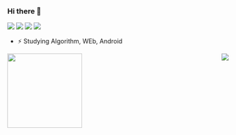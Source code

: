 ### Hi there 👋
<p>
<img src="https://img.shields.io/badge/C Language-A8B9CC?style=flat-square&logo=C&logoColor=black"/>
  <img src="https://img.shields.io/badge/C++-00599C?style=flat-square&logo=C%2B%2B&logoColor=white"/>
<img src="https://img.shields.io/badge/Python-3776AB?style=flat-square&logo=Python&logoColor=white"/>
  <img src="https://img.shields.io/badge/Java-007396?style=flat-square&logo=Java&logoColor=white"/>
</p>


- ⚡ Studying Algorithm, WEb, Android <br>
<img align='right' src="http://mazassumnida.wtf/api/v2/generate_badge?boj=hg7258">


<img align='left' src="https://github-readme-stats.vercel.app/api?username=hwangjokim" height="170">

<!--
**hwangjokim/hwangjokim** is a ✨ _special_ ✨ repository because its `README.md` (this file) appears on your GitHub profile.

Here are some ideas to get you started:

- 🔭 I’m currently working on ...
- 🌱 I’m currently learning ...
- 👯 I’m looking to collaborate on ...
- 🤔 I’m looking for help with ...
- 💬 Ask me about ...
- 📫 How to reach me: ...
- 😄 Pronouns: ...
- ⚡ Fun fact: ...
-->
